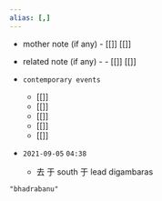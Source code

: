 ```yaml
---
alias: [,]
---
```

- mother note (if any)
		- [[]] [[]]
- related note (if any) -
		- [[]] [[]]
- `contemporary events`
	- [[]]
	- [[]]
	- [[]]
	- [[]]
	- [[]]

- `2021-09-05`  `04:38`
	- 去 于 south 于 lead digambaras

```query
"bhadrabanu"
```